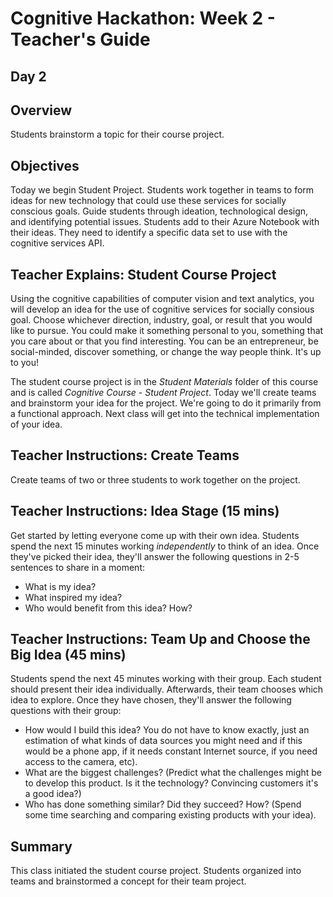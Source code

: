 # Cognitive Hackathon: Week 2 - Teacher's Guide
## Day 2

## Overview
Students brainstorm a topic for their course project.

## Objectives
Today we begin Student Project. Students work together in teams to form ideas for new technology that could use these services for socially conscious goals. Guide students through ideation, technological design, and identifying potential issues. Students add to their Azure Notebook with their ideas. They need to identify a specific data set to use with the cognitive services API.

## Teacher Explains: Student Course Project 
Using the cognitive capabilities of computer vision and text analytics, you will develop an idea for the use of cognitive services for socially consious goal. Choose whichever direction, industry, goal, or result that you would like to pursue. You could make it something personal to you, something that you care about or that you find interesting. You can be an entrepreneur, be social-minded, discover something, or change the way people think. It's up to you!

The student course project is in the *Student Materials* folder of this course and is called *Cognitive Course - Student Project*. Today we'll create teams and brainstorm your idea for the project. We're going to do it primarily from a functional approach. Next class will get into the technical implementation of your idea.

## Teacher Instructions: Create Teams
Create teams of two or three students to work together on the project.

## Teacher Instructions: Idea Stage (15 mins)
Get started by letting everyone come up with their own idea. Students spend the next 15 minutes working *independently* to think of an idea. Once they've picked their idea, they'll answer the following questions in 2-5 sentences to share in a moment:
* What is my idea? 
* What inspired my idea?
* Who would benefit from this idea? How?

## Teacher Instructions: Team Up and Choose the Big Idea (45 mins)
Students spend the next 45 minutes working with their group. Each student should present their idea individually. Afterwards, their team chooses which idea to  explore. Once they have chosen, they'll answer the following questions with their group:
* How would I build this idea? You do not have to know exactly, just an estimation of what kinds of data sources you might need and if this would be a phone app, if it needs constant Internet source, if you need access to the camera, etc).
* What are the biggest challenges? (Predict what the challenges might be to develop this product. Is it the technology? Convincing customers it's a good idea?)
* Who has done something similar? Did they succeed? How? (Spend some time searching and comparing existing products with your idea).

## Summary
This class initiated the student course project. Students organized into teams and brainstormed a concept for their team project.